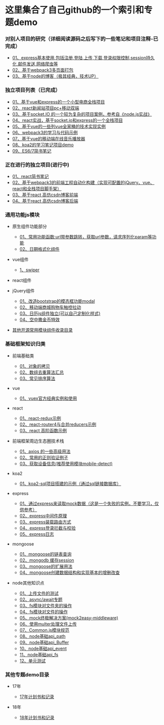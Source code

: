 # 这里集合了自己github的一个索引和专题demo

### 对别人项目的研究（详细阅读源码之后写下的一些笔记和项目注释-已完成）

- [01、express基本使用,包括注册,登陆,上传,下载,登录权限控制,session持久化,邮件发送,网络爬虫等](https://github.com/yanlele/express)
- [02、基于webpack3多页面打包](https://github.com/yanlele/webpack-dev)
- [03、基于node的博客（极其经典，技术UP）](https://github.com/yanlele/N-blog)

### 独立项目列表（已完成）

- [01、基于vue和express的一个小型电商全栈项目](https://github.com/yanlele/nodeMall)
- [02、react新闻站项目pc+移动双端](https://github.com/yanlele/React-News)
- [03、基于socket.IO 的一个较为复杂的项目案例，参考自《node.js实战》](https://github.com/yanlele/chatApplication)
- [04、react实战，基于socket.io和express的一个全栈项目](https://github.com/yanlele/ReactAppChatWork)
- [05、基于vue的一些列vue全家桶的技术实现实例](https://github.com/yanlele/vueModel)
- [06、webpack3的学习与代码示例](https://github.com/yanlele/webpack3Study)
- [07、基于vue的移动端在线音乐播放器](https://github.com/yanlele/yanle-music)
- [08、koa2的学习笔记项目demo](https://github.com/yanlele/koa-study)
- [09、ES6/7简书笔记](./book/ES6&7)

### 正在进行的独立项目(进行中)

- [01、react简书笔记](book/react专题)
- [02、基于webpack3的前端工程自动化构建（实现可配置的jQuery、vue、react和全栈项目脚手架）](https://github.com/yanlele/le-cli)
- [03、基于react 高仿csdn博客前端](https://github.com/yanlele/react-blog-front)
- [04、基于react 高仿csdn博客后端](https://github.com/yanlele/react-blog-server)

### 通用功能js模块
- 原生组件功能部分
    - [01、常用功能函数:url带参数跳转，获取url参数，请求序列化param等功能](./通用功能js模块/js/1、site/site.js)
    - [02、日期格式化组件](./通用功能js模块/js/2、日期格式化组件/dateFormat.js)
    
- vue组件
    - [1、swiper](./通用功能js模块/vue/1、swiper/swiper.vue)
    
- react组件


- jQuery组件
    - [01、改造bootstrap的模态框功能modal](./通用功能js模块/jquery/1、modal)
    - [02、移动端商城购物车触控拉动](./通用功能js模块/jquery/2、touch/touch.js)
    - [03、日历js组件独立(可以自己定制化样式)](./通用功能js模块/jquery/3、calendar/AutoDate.js)
    - [04、空中撒金币特效](./通用功能js模块/jquery/4、点击撒金币特效/canvas撒金币.html)
    
- [其他开源常用模块组件收录目录](./通用功能js模块/other)

### 基础框架知识归类

- 前端基础类
    - [01、对象的拷贝](./18年/1月/对象拷贝)
    - [02、数组去重算法汇总](./18年/1月/数组去重.js)
    - [03、常见排序算法](./18年/3月/01、常见排序算法)


- vue
    - [01、vuex官方经典实例和使用](./18年/1月/shopping-cart)


- react
    - [01、react-redux示例](./17年/12月/11、react-redux示例)
    - [02、react-router4与合并reducers示例](./17年/12月/12、react-router4与合并reducers示例)
    - [03、react 高阶函数示例](./18年/1月/14、react%20高阶函数)


- 前端框架周边生态圈技术栈
    - [01、axios 的一些高级用法](./17年/12月/10、axios%20的一些高级用法)
    - [02、常用的正则验证例子](./17年/12月/13、正则验证)
    - [03、获取设备信息(推荐使用模块mobile-detect)](./17年/12月/14、获取设备信息专题/index.js)
    


- koa2
    - [01、koa2-sql项目搭建的示例（通过sql链接数据库）](./18年/1月/12、koa2项目框架搭建)

- express
    - [01、通过express来读取mock数据（这是一个失败的实例，不要学习，仅供参考）](./17年/12月/5、通过express来读取mock数据（这是一个失败的实例，不要学习，仅供参考）)
    - [02、express中间件原理](./18年/1月/express中间件的原理/express中间件原理.js)
    - [03、express装载路由方式](./18年/1月/8、express装载路由的方法)
    - [04、express登录拦截与校验](./18年/1月/9、登录拦截与校验)
    - [05、express日志](./18年/1月/10、express日志打印)


- mongoose
    - [01、mongoose的链表查询](./17年/12月/7、mongoose的链表查询)
    - [02、mongodb 缓存session](./17年/12月/8、mongodb缓存session)
    - [03、mongoose的扩展用法](./18年/1月/7、mongoose的扩展用法)
    - [04、mongoose创建数据结构和实现基本的增删改查](./18年/1月/13、mongoose创建数据结构和实现基本的增删改查)


- node其他知识点
    - [01、上传文件的测试](/17年/12月/1、上传文件的测试)
    - [02、async/await专题](./17年/12月/2、async&&await)
    - [03、fs模块对文件夹的操作](./17年/12月/3、fs模块学习)
    - [04、fs模块对文件的操作](./17年/12月/4、fs对文件的操作)
    - [05、mock终极解决方案(mock2easy-middleware)](./17年/12月/6、mock终极解决方案/server.js)
    - [06、使用multer处理文件上传](./17年/12月/9、使用multer处理文件上传)
    - [07、Common.js模块规范](./18年/2月/1、commonjs)
    - [08、node基础api_path](./18年/2月/3、node基础api_path)
    - [09、node基础api_Buffer](./18年/2月/4、node基础api_Buffer)
    - [10、node基础api_event](./18年/2月/5、node基础api_event)
    - [11、node基础api_fs](./18年/2月/6、node基础api_fs)
    - [12、单元测试](./18年/2月/7、单元测试)
    


### 其他专题demo目录

- 17年
    - [17年计划书和记录](./17年/17年前端进阶计划.md)
        
        
- 18年
    - [18年计划书和记录](18年/18年计划书.md)
        
        